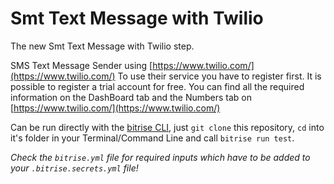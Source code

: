 # Smt Text Message with Twilio

The new Smt Text Message with Twilio step.

SMS Text Message Sender using [https://www.twilio.com/](https://www.twilio.com/)
To use their service you have to register first. It is possible to register a trial account for free.
You can find all the required information on the DashBoard tab and the Numbers tab
on [https://www.twilio.com/](https://www.twilio.com/)


Can be run directly with the [bitrise CLI](https://github.com/bitrise-io/bitrise),
just `git clone` this repository, `cd` into it's folder in your Terminal/Command Line
and call `bitrise run test`.

*Check the `bitrise.yml` file for required inputs which have to be
added to your `.bitrise.secrets.yml` file!*
